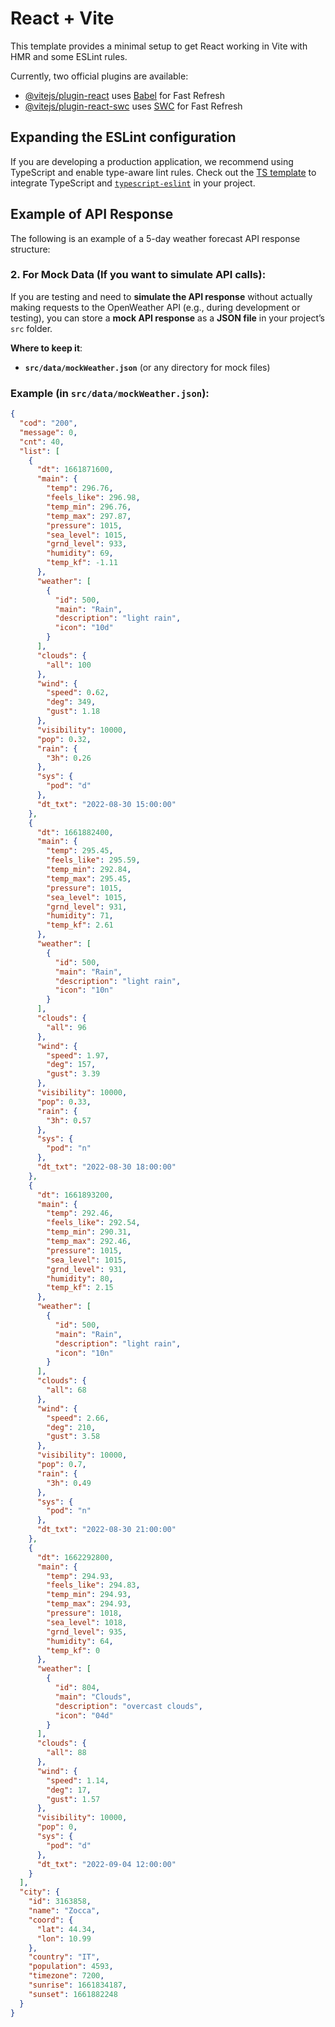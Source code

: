 # React + Vite

This template provides a minimal setup to get React working in Vite with HMR and some ESLint rules.

Currently, two official plugins are available:

- [@vitejs/plugin-react](https://github.com/vitejs/vite-plugin-react/blob/main/packages/plugin-react/README.md) uses [Babel](https://babeljs.io/) for Fast Refresh
- [@vitejs/plugin-react-swc](https://github.com/vitejs/vite-plugin-react-swc) uses [SWC](https://swc.rs/) for Fast Refresh

## Expanding the ESLint configuration

If you are developing a production application, we recommend using TypeScript and enable type-aware lint rules. Check out the [TS template](https://github.com/vitejs/vite/tree/main/packages/create-vite/template-react-ts) to integrate TypeScript and [`typescript-eslint`](https://typescript-eslint.io) in your project.
## Example of API Response

The following is an example of a 5-day weather forecast API response structure:


### 2. **For Mock Data (If you want to simulate API calls)**:
If you are testing and need to **simulate the API response** without actually making requests to the OpenWeather API (e.g., during development or testing), you can store a **mock API response** as a **JSON file** in your project’s `src` folder.

**Where to keep it**: 
- **`src/data/mockWeather.json`** (or any directory for mock files)

### Example (in `src/data/mockWeather.json`):
```json
{
  "cod": "200",
  "message": 0,
  "cnt": 40,
  "list": [
    {
      "dt": 1661871600,
      "main": {
        "temp": 296.76,
        "feels_like": 296.98,
        "temp_min": 296.76,
        "temp_max": 297.87,
        "pressure": 1015,
        "sea_level": 1015,
        "grnd_level": 933,
        "humidity": 69,
        "temp_kf": -1.11
      },
      "weather": [
        {
          "id": 500,
          "main": "Rain",
          "description": "light rain",
          "icon": "10d"
        }
      ],
      "clouds": {
        "all": 100
      },
      "wind": {
        "speed": 0.62,
        "deg": 349,
        "gust": 1.18
      },
      "visibility": 10000,
      "pop": 0.32,
      "rain": {
        "3h": 0.26
      },
      "sys": {
        "pod": "d"
      },
      "dt_txt": "2022-08-30 15:00:00"
    },
    {
      "dt": 1661882400,
      "main": {
        "temp": 295.45,
        "feels_like": 295.59,
        "temp_min": 292.84,
        "temp_max": 295.45,
        "pressure": 1015,
        "sea_level": 1015,
        "grnd_level": 931,
        "humidity": 71,
        "temp_kf": 2.61
      },
      "weather": [
        {
          "id": 500,
          "main": "Rain",
          "description": "light rain",
          "icon": "10n"
        }
      ],
      "clouds": {
        "all": 96
      },
      "wind": {
        "speed": 1.97,
        "deg": 157,
        "gust": 3.39
      },
      "visibility": 10000,
      "pop": 0.33,
      "rain": {
        "3h": 0.57
      },
      "sys": {
        "pod": "n"
      },
      "dt_txt": "2022-08-30 18:00:00"
    },
    {
      "dt": 1661893200,
      "main": {
        "temp": 292.46,
        "feels_like": 292.54,
        "temp_min": 290.31,
        "temp_max": 292.46,
        "pressure": 1015,
        "sea_level": 1015,
        "grnd_level": 931,
        "humidity": 80,
        "temp_kf": 2.15
      },
      "weather": [
        {
          "id": 500,
          "main": "Rain",
          "description": "light rain",
          "icon": "10n"
        }
      ],
      "clouds": {
        "all": 68
      },
      "wind": {
        "speed": 2.66,
        "deg": 210,
        "gust": 3.58
      },
      "visibility": 10000,
      "pop": 0.7,
      "rain": {
        "3h": 0.49
      },
      "sys": {
        "pod": "n"
      },
      "dt_txt": "2022-08-30 21:00:00"
    },
    {
      "dt": 1662292800,
      "main": {
        "temp": 294.93,
        "feels_like": 294.83,
        "temp_min": 294.93,
        "temp_max": 294.93,
        "pressure": 1018,
        "sea_level": 1018,
        "grnd_level": 935,
        "humidity": 64,
        "temp_kf": 0
      },
      "weather": [
        {
          "id": 804,
          "main": "Clouds",
          "description": "overcast clouds",
          "icon": "04d"
        }
      ],
      "clouds": {
        "all": 88
      },
      "wind": {
        "speed": 1.14,
        "deg": 17,
        "gust": 1.57
      },
      "visibility": 10000,
      "pop": 0,
      "sys": {
        "pod": "d"
      },
      "dt_txt": "2022-09-04 12:00:00"
    }
  ],
  "city": {
    "id": 3163858,
    "name": "Zocca",
    "coord": {
      "lat": 44.34,
      "lon": 10.99
    },
    "country": "IT",
    "population": 4593,
    "timezone": 7200,
    "sunrise": 1661834187,
    "sunset": 1661882248
  }
}
        